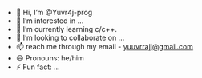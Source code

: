 - 👋 Hi, I’m @Yuvr4j-prog
- 👀 I’m interested in ...
- 🌱 I’m currently learning c/c++.
- 💞️ I’m looking to collaborate on  ...
- 📫 reach me through my email - yuuvrrajj@gmail.com
- 😄 Pronouns: he/him
- ⚡ Fun fact: ...

<!---
Yuvr4j-prog/Yuvr4j-prog is a ✨ special ✨ repository because its `README.md` (this file) appears on your GitHub profile.
You can click the Preview link to take a look at your changes.
--->
